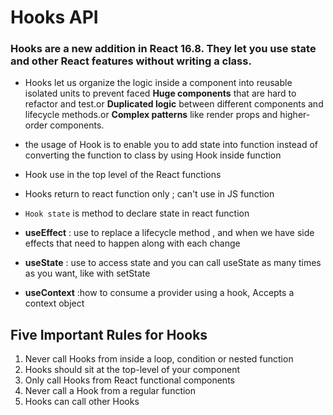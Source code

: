 # Hooks API

### Hooks are a new addition in React 16.8. They let you use state and other React features without writing a class.
* Hooks let us organize the logic inside a component into reusable isolated units to prevent faced **Huge components** that are hard to refactor and test.or **Duplicated logic** between different components and lifecycle methods.or **Complex patterns** like render props and higher-order components.

*  the usage of Hook is to enable you to add state into function instead of converting the function to class by using Hook inside function 


* Hook use in the top level of the React functions
* Hooks return to react function only ; can't use in JS function 
* ``Hook state`` is method to declare state in react function 

* **useEffect** : use to replace a lifecycle method , and  when we have side effects that need to happen along with each change
* **useState** :  use to access state and you can call useState as many times as you want, like with setState
* **useContext** :how to consume a provider using a hook, Accepts a context object



## Five Important Rules for Hooks
1. Never call Hooks from inside a loop, condition or nested function
2. Hooks should sit at the top-level of your component
3. Only call Hooks from React functional components
4. Never call a Hook from a regular function
5. Hooks can call other Hooks